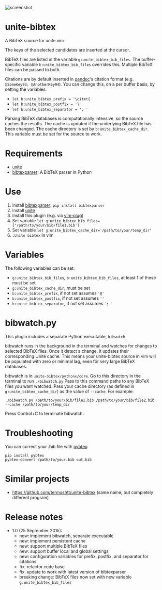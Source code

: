 ![](http://d.pr/i/13kC8+ "screenshot")

# unite-bibtex

A BibTeX source for unite.vim

The keys of the selected candidates are inserted at the cursor.

BibTeX files are listed in the variable `g:unite_bibtex_bib_files`.
    The buffer-specific variable `b:unite_bibtex_bib_files` overrides this.
    Multiple BibTeX files can be passed to both.

Citations are by default inserted in [pandoc][]'s citation format (e.g. `@SomeKey93; @AnotherKey94`).
You can change this, on a per buffer basis, by setting the variables:

- `let b:unite_bibtex_prefix = '\citet{`
- `let b:unite_bibtex_postfix = '}`
- `let b:unite_bibtex_separator = ', '`


Parsing BibTeX databases is computationally intensive, so the source caches the results.
    The cache is updated if the underlying BibTeX file has been changed.
    The cache directory is set by `b:unite_bibtex_cache_dir`.
    This variable must be set for the source to work.

# Requirements

- [unite][]
- [bibtexparser][]: A BibTeX parser in Python

# Use

1.  Install [bibtexparser][]: `pip install bibtexparser`
2.  Install [unite][]
3.  Install this plugin (e.g. via [vim-plug][])
4.  Set variable `let g:unite_bibtex_bib_files=['/path/to/your/bib/file1.bib']`
5.  Set variable `let g:unite_bibtex_cache_dir='/path/to/your/temp_dir'`
6.  `:Unite bibtex` in vim

# Variables

The following variables can be set:

- `g:unite_bibtex_bib_files`, `b:unite_bibtex_bib_files`, at least 1 of these must be set
- `g:unite_bibtex_cache_dir`, must be set
- `b:unite_bibtex_prefix`, if not set assumes `'@'`
- `b:unite_bibtex_postfix`, if not set assumes `''`
- `b:unite_bibtex_separator`, if not set assumes `'; '`

# bibwatch.py

This plugin includes a separate Python executable, `bibwatch`.

bibwatch runs in the background in the terminal and watches for changes to selected BibTeX files.
    Once it detect a change, it updates their corresponding Unite cache.
    This means your unite-bibtex source in vim will be populated with zero or minimal lag, even for very large BibTeX databases.

bibwatch is in `unite-bibtex/pythonx/core`.
    Go to this directory in the terminal to run `./bibwatch.py`
    Pass to this command paths to any BibTeX files you want watched.
    Pass your cache directory (as defined in `g:unite_bibtex_cache_dir`) as the value of `--cache`.
    For example:

    ./bibwatch.py /path/to/your/bib/file1.bib /path/to/your/bib/file2.bib --cache /path/to/your/temp_dir

Press Control+C to terminate bibwatch.

# Troubleshooting

You can correct your .bib file with [pybtex](http://pypi.python.org/pypi/pybtex):

```
pip install pybtex
pybtex-convert /path/to/your.bib out.bib
```

# Similar projects

- <https://github.com/termoshtt/unite-bibtex> (same name, but completely different program)

# Release notes

-   1.0 (25 September 2015):
    - new: implement bibwatch, separate executable
    - new: implement persistent cache
    - new: support multiple BibTeX files
    - new: support buffer local and global settings
    - new: configuration variables for prefix, postfix, and separator for citations
    - fix: refactor code base
    - fix: update to work with latest version of bibtexparser
    - breaking change: BibTeX files now set with new variable `g:unite_bibtex_bib_files`

 [pandoc]: http://johnmacfarlane.net/pandoc/index.html
 [bibtexparser]: https://bibtexparser.readthedocs.org/en/latest/
 [unite]: https://github.com/Shougo/unite.vim
 [vim-plug]: https://github.com/junegunn/vim-plug
